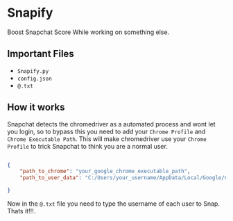 # Snapify
Boost Snapchat Score While working on something else. 






## Important Files

- `Snapify.py`
- `config.json`
- `@.txt`


## How it works

Snapchat detects the chromedriver as a automated process and wont let you login, so to bypass this you need to add your `Chrome Profile` and `Chrome Executable Path`. This will make chromedriver use your `Chrome Profile` to trick Snapchat to think you are a normal user. 


```json

{
    "path_to_chrome": "your_google_chrome_executable_path",
    "path_to_user_data": "C:/Users/your_username/AppData/Local/Google/Chrome/User Data/Default",

}   
```

Now in the `@.txt` file you need to type the username of each user to Snap. Thats it!!!.


